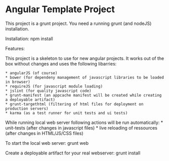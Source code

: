 Angular Template Project
=========================================

This project is a grunt project. You need a running grunt (and nodeJS) installation.

Installation:
	npm install

Features:

This project is a skeleton to use for new angular projects. It works out of the box without changes and uses the
following libarries:

	* angularJS (of course)
	* bower (for dependeny management of javascript libraries to be loaded in browser)
	* requireJS (for javascript module loading)
	* jslint (for quality javascript code)
	* grunt-manifest (an appcache manifest will be created while creating a deployable artifact)
	* grunt-targethtml (filtering of html files for deployment on production servers)
	* karma (as a test runner for unit tests and ui tests)


While running local web server following actions will be run automatically:
	* unit-tests (after changes in javascript files)
	* live reloading of ressources (after changes in HTML/JS/CSS files)

To start the local web server:
	grunt web

Create a deployable artifact for your real webserver:
	grunt install